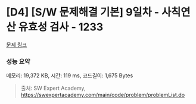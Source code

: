 # [D4] [S/W 문제해결 기본] 9일차 - 사칙연산 유효성 검사 - 1233 

[문제 링크](https://swexpertacademy.com/main/code/problem/problemDetail.do?contestProbId=AV141176AIwCFAYD) 

### 성능 요약

메모리: 19,372 KB, 시간: 119 ms, 코드길이: 1,675 Bytes



> 출처: SW Expert Academy, https://swexpertacademy.com/main/code/problem/problemList.do